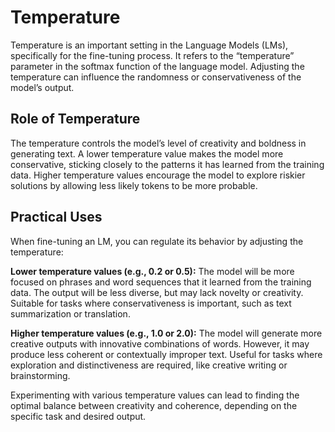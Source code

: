 # Temperature

Temperature is an important setting in the Language Models (LMs), specifically for the fine-tuning process. It refers to the “temperature” parameter in the softmax function of the language model. Adjusting the temperature can influence the randomness or conservativeness of the model’s output.

## Role of Temperature

The temperature controls the model’s level of creativity and boldness in generating text. A lower temperature value makes the model more conservative, sticking closely to the patterns it has learned from the training data. Higher temperature values encourage the model to explore riskier solutions by allowing less likely tokens to be more probable.

## Practical Uses

When fine-tuning an LM, you can regulate its behavior by adjusting the temperature:

**Lower temperature values (e.g., 0.2 or 0.5):** The model will be more focused on phrases and word sequences that it learned from the training data. The output will be less diverse, but may lack novelty or creativity. Suitable for tasks where conservativeness is important, such as text summarization or translation.

**Higher temperature values (e.g., 1.0 or 2.0):** The model will generate more creative outputs with innovative combinations of words. However, it may produce less coherent or contextually improper text. Useful for tasks where exploration and distinctiveness are required, like creative writing or brainstorming.

Experimenting with various temperature values can lead to finding the optimal balance between creativity and coherence, depending on the specific task and desired output.
